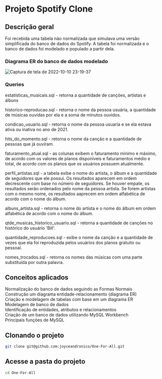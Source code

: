 # Projeto Spotify Clone

## Descrição geral

Foi recebida uma tabela não normalizada que simulava uma versão simplificada do banco de dados do Spotify. A tabela foi normalizada e o banco de dados foi modelado e populado a partir dela.

### Diagrama ER do banco de dados modelado


![Captura de tela de 2022-10-10 23-19-37](https://user-images.githubusercontent.com/74635536/194982525-81120bcf-ea1c-48f5-be5d-2325ce2fa23c.png)


### Queries

estatisticas_musicais.sql - retorna a quantidade de canções, artistas e álbuns

historico-reproducao.sql - retorna o nome da pessoa usuária, a quantidade de músicas ouvidas por ela e a soma de minutos ouvidos.

condicao_usuario.sql - retorna o nome da pessoa usuaria e se ela estava ativa ou inativa no ano de 2021.

hits_do_momento.sql - retorna o nome da canção e a quantidade de pessoas que já ouviram.

faturamento_atual.sql - as colunas exibem o faturamento mínimo e máximo, de acordo com os valores de planos disponíveis e faturamentos médio e total, de acordo com os planos que os usuários possuem atualmente.

perfil_artistas.sql - a tabela exibe o nome do artista, o álbum e a quantidade de seguidores que ele possui. Os resultados aparecem em ordem decrescente com base no número de seguidores. Se houver empate, os resultados serão ordenados pelo nome da pessoa artista. Se forem artistas com o mesmo nome, os resultados aaprecem em ordem alfabética de acordo com o nome do álbum.

albuns_artista.sql - retorna o nome do artista e o nome do álbum em ordem alfabética de acordo com o nome do álbum.

qtde_musicas_historico_usuario.sql - retorna a quantidade de canções no histórico do usuário 'Bill'.

quantidade_reproducoes.sql - exibe o nome da canção e a quantidade de vezes que ela foi reproduzida pelos usuários dos planos gratuito ou pessoal.

nomes_trocados.sql - retorna os nomes das músicas com uma parte substituída por outra palavra.


## Conceitos aplicados

Normalização do banco de dados seguindo as Formas Normais<br>
Construção um diagrama entidade-relacionamento (diagrama ER)<br>
Criação e modelagem de tabelas com base em um diagrama ER<br>
Modelagem de banco de dados<br>
Identificação de entidades, atributos e relacionamentos<br>
Criação de um banco de dados utilizando MySQL Workbench<br>
Principais funções de MySQL<br>


## Clonando o projeto

```bash
git clone git@github.com:joyceandronico/One-For-All.git
```

## Acesse a pasta do projeto

```bash
cd One-For-All
```

